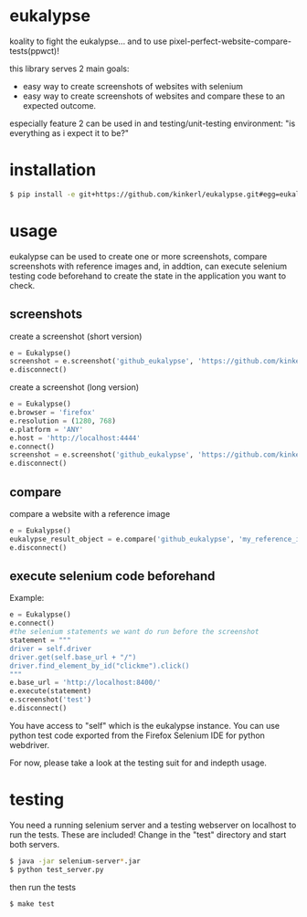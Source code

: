 eukalypse
=========

koality to fight the eukalypse... and to use pixel-perfect-website-compare-tests(ppwct)!

this library serves 2 main goals:

* easy way to create screenshots of websites with selenium
* easy way to create screenshots of websites and compare these to an expected outcome. 

especially feature 2 can be used in and testing/unit-testing environment: "is everything as i expect it to be?"

installation
============

```bash
$ pip install -e git+https://github.com/kinkerl/eukalypse.git#egg=eukalypse
```

usage
=====

eukalypse can be used to create one or more screenshots, compare screenshots with reference images and, in addtion, can execute selenium testing code beforehand to create the state in the application you want to check.

screenshots
-------------

create a screenshot (short version)
```python
e = Eukalypse()
screenshot = e.screenshot('github_eukalypse', 'https://github.com/kinkerl/eukalypse')
e.disconnect()
```

create a screenshot (long version)
```python
e = Eukalypse()
e.browser = 'firefox'
e.resolution = (1280, 768)
e.platform = 'ANY'
e.host = 'http://localhost:4444'
e.connect()
screenshot = e.screenshot('github_eukalypse', 'https://github.com/kinkerl/eukalypse')
e.disconnect()
```

compare
-----------

compare a website with a reference image
```python
e = Eukalypse()
eukalypse_result_object = e.compare('github_eukalypse', 'my_reference_image.png', 'https://github.com/kinkerl/eukalypse')
e.disconnect()
```


execute selenium code beforehand
--------------------------------

Example:

```python
e = Eukalypse()
e.connect()
#the selenium statements we want do run before the screenshot
statement = """
driver = self.driver
driver.get(self.base_url + "/")
driver.find_element_by_id("clickme").click()
"""
e.base_url = 'http://localhost:8400/'
e.execute(statement)
e.screenshot('test')
e.disconnect()
```

You have access to "self" which is the eukalypse instance.
You can use python test code exported from the Firefox Selenium IDE for python webdriver.


For now, please take a look at the testing suit for and indepth usage. 

testing
==========

You need a running selenium server and a testing webserver on localhost to run the tests. These are included! Change in the "test" directory and start both servers.

```bash
$ java -jar selenium-server*.jar
$ python test_server.py
```

then run the tests

```bash
$ make test
```

